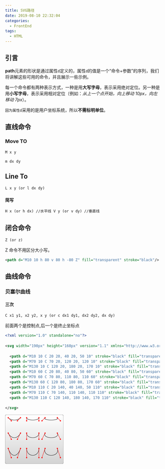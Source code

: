 ```yaml
---
title: SVG路径
date: 2019-08-10 22:32:04
categories:
  - FrontEnd
tags:
  - HTML
---
```


## 引言

**path**元素的形状是通过属性`d`定义的，属性`d`的值是一个“命令+参数”的序列，我们将讲解这些可用的命令，并且展示一些示例。

每一个命令都有两种表示方式，一种是用**大写字母**，表示采用绝对定位。另一种是用**小写字母**，表示采用相对定位（例如：_从上一个点开始，向上移动 10px，向左移动 7px_）。

`因为属性d`采用的是用户坐标系统，所以**不需标明单位**。

## 直线命令

### Move TO

```
M x y
```

```
m dx dy
```

## Line To

```html
L x y (or l dx dy)
```

#### 简写

```html
H x (or h dx) //水平线 V y (or v dy) //垂直线
```

## 闭合命令

```html
Z (or z)
```

Z 命令不用区分大小写。

```xml
<path d="M10 10 h 80 v 80 h -80 Z" fill="transparent" stroke="black"/>
```

## 曲线命令

### 贝塞尔曲线

#### 三次

```html
C x1 y1, x2 y2, x y (or c dx1 dy1, dx2 dy2, dx dy)
```

前面两个是控制点,后一个是终止坐标点

```xml
<?xml version="1.0" standalone="no"?>

<svg width="190px" height="160px" version="1.1" xmlns="http://www.w3.org/2000/svg">

  <path d="M10 10 C 20 20, 40 20, 50 10" stroke="black" fill="transparent"/>
  <path d="M70 10 C 70 20, 120 20, 120 10" stroke="black" fill="transparent"/>
  <path d="M130 10 C 120 20, 180 20, 170 10" stroke="black" fill="transparent"/>
  <path d="M10 60 C 20 80, 40 80, 50 60" stroke="black" fill="transparent"/>
  <path d="M70 60 C 70 80, 110 80, 110 60" stroke="black" fill="transparent"/>
  <path d="M130 60 C 120 80, 180 80, 170 60" stroke="black" fill="transparent"/>
  <path d="M10 110 C 20 140, 40 140, 50 110" stroke="black" fill="transparent"/>
  <path d="M70 110 C 70 140, 110 140, 110 110" stroke="black" fill="transparent"/>
  <path d="M130 110 C 120 140, 180 140, 170 110" stroke="black" fill="transparent"/>

</svg>
```

![img](路径/Cubic_Bezier_Curves.png)
